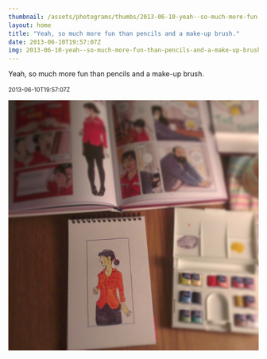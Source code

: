 ```yaml
---
thumbnail: /assets/photograms/thumbs/2013-06-10-yeah--so-much-more-fun-than-pencils-and-a-make-up-brush-.jpg
layout: home
title: "Yeah, so much more fun than pencils and a make-up brush."
date: 2013-06-10T19:57:07Z
img: 2013-06-10-yeah--so-much-more-fun-than-pencils-and-a-make-up-brush-.jpg
---
```


Yeah, so much more fun than pencils and a make-up brush.

<small>2013-06-10T19:57:07Z</small>

![Yeah, so much more fun than pencils and a make-up brush.](2013-06-10-yeah--so-much-more-fun-than-pencils-and-a-make-up-brush-.jpg)
